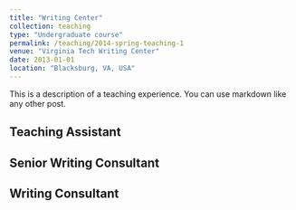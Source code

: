 ```yaml
---
title: "Writing Center"
collection: teaching
type: "Undergraduate course"
permalink: /teaching/2014-spring-teaching-1
venue: "Virginia Tech Writing Center"
date: 2013-01-01
location: "Blacksburg, VA, USA"
---
```


This is a description of a teaching experience. You can use markdown like any other post.

Teaching Assistant
-------

Senior Writing Consultant
-------

Writing Consultant
-------